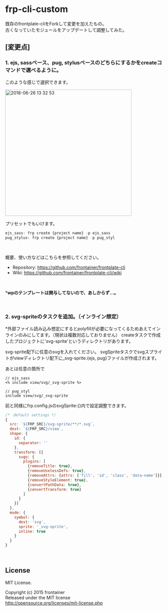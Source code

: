 # frp-cli-custom
既存のfrontplate-cliをForkして変更を加えたもの。<br>
古くなっていたモジュールをアップデートして調整してみた。

## [変更点]
### 1. ejs, sassベース、pug, stylusベースのどちらにするかをcreateコマンドで選べるように。

このような感じで選択できます。

<img width="404" alt="2018-06-26 13 32 53" src="https://user-images.githubusercontent.com/11202121/41889717-f1432f7e-7946-11e8-99b6-b0607c86a0f8.png">

プリセットでもいけます。

```javascript
ejs_sass: frp create {project name} -p ejs_sass
pug_stylus: frp create {project name} -p pug_styl
```

<br>

概要、使い方などはこちらを参照してください。
- Repository: https://github.com/frontainer/frontplate-cli
- Wiki: https://github.com/frontainer/frontplate-cli/wiki

<br>

***wpのテンプレートは関与してないので、あしからず...。**

<br>

### 2. svg-spriteのタスクを追加。（インライン想定）

*外部ファイル読み込み想定にするとpolyfillが必要になってくるためあえてインラインのみにしてます。（現状は複数対応しておりません）
createタスクで作成したプロジェクトに'svg-sprite'というディレクトリがあります。

svg-sprite配下に任意のsvgを入れてください。
svgSpriteタスクでsvgスプライトがviewディレクトリ配下に_svg-sprite.{ejs, pug}ファイルが作成されます。

あとは任意の箇所で
```
// ejs_sass
<% include view/svg/_svg-sprite %>

// pug_styl
include view/svg/_svg-sprite
```

前と同様にfrp.config.jsのsvgSprite:{}内で設定調整できます。
```javascript
/*　default settings */
{
  src: `${FRP_SRC}/svg-sprite/**/*.svg`,
  dest: `${FRP_SRC}/view`,
  shape: {
    id: {
      separator: ''
    },
    transform: [{
      svgo: {
        plugins: [
          {removeTitle: true},
          {removeUselessDefs: true},
          {removeAttrs: {attrs: ['fill', 'id', 'class', 'data-name']}},
          {removeStyleElement: true},
          {convertPathData: true},
          {convertTransform: true}
        ]
      }
    }]
  },
  mode: {
    symbol: {
      dest: 'svg',
      sprite: '_svg-sprite',
      inline: true
    }
  }
}
```

<br>

## License
MIT License.

Copyright (c) 2015 frontainer<br>
Released under the MIT license<br>
http://opensource.org/licenses/mit-license.php
